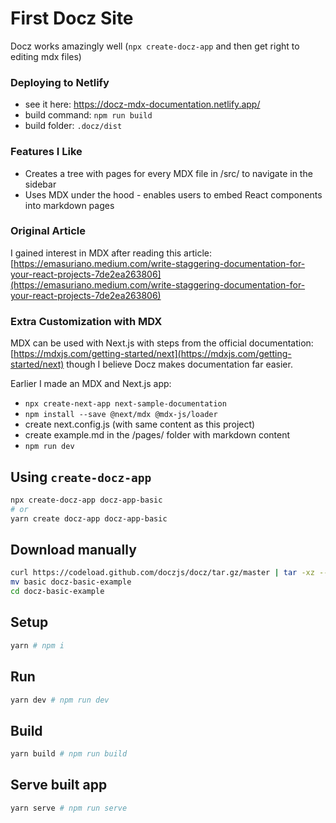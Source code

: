# First Docz Site
Docz works amazingly well (`npx create-docz-app` and then get right to editing mdx files)

### Deploying to Netlify
- see it here: https://docz-mdx-documentation.netlify.app/
- build command: `npm run build`
- build folder: `.docz/dist`

### Features I Like
- Creates a tree with pages for every MDX file in /src/ to navigate in the sidebar
- Uses MDX under the hood - enables users to embed React components into markdown pages

### Original Article
I gained interest in MDX after reading this article: [https://emasuriano.medium.com/write-staggering-documentation-for-your-react-projects-7de2ea263806](https://emasuriano.medium.com/write-staggering-documentation-for-your-react-projects-7de2ea263806)

### Extra Customization with MDX
MDX can be used with Next.js with steps from the official documentation: [https://mdxjs.com/getting-started/next](https://mdxjs.com/getting-started/next)
though I believe Docz makes documentation far easier.

Earlier I made an MDX and Next.js app:
- `npx create-next-app next-sample-documentation`
- `npm install --save @next/mdx @mdx-js/loader`
- create next.config.js (with same content as this project)
- create example.md in the /pages/ folder with markdown content
- `npm run dev`

## Using `create-docz-app`

```sh
npx create-docz-app docz-app-basic
# or
yarn create docz-app docz-app-basic
```

## Download manually

```sh
curl https://codeload.github.com/doczjs/docz/tar.gz/master | tar -xz --strip=2 docz-master/examples/basic
mv basic docz-basic-example
cd docz-basic-example
```

## Setup

```sh
yarn # npm i
```

## Run

```sh
yarn dev # npm run dev
```

## Build

```sh
yarn build # npm run build
```

## Serve built app

```sh
yarn serve # npm run serve
```
